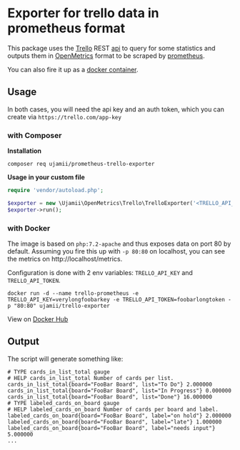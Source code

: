 # Exporter for trello data in prometheus format

This package uses the [Trello](https://trello.com/) REST [api](https://developers.trello.com/v1.0/reference) to query for some statistics and 
outputs them in [OpenMetrics](https://github.com/OpenObservability/OpenMetrics) format to be scraped by [prometheus](https://prometheus.io/).

You can also fire it up as a [docker container](#with-docker).

## Usage

In both cases, you will need the api key and an auth token, which you can create via
`https://trello.com/app-key`

### with Composer

**Installation**

```shell
composer req ujamii/prometheus-trello-exporter
```

**Usage in your custom file**

```php
require 'vendor/autoload.php';

$exporter = new \Ujamii\OpenMetrics\Trello\TrelloExporter('<TRELLO_API_KEY>', '<TRELLO_API_TOKEN>');
$exporter->run();
```

### with Docker

The image is based on `php:7.2-apache` and thus exposes data on port 80 by default. Assuming you fire this up with `-p 80:80` on localhost,
you can see the metrics on http://localhost/metrics.

Configuration is done with 2 env variables: `TRELLO_API_KEY` and `TRELLO_API_TOKEN`.

```shell
docker run -d --name trello-prometheus -e TRELLO_API_KEY=verylongfoobarkey -e TRELLO_API_TOKEN=foobarlongtoken -p "80:80" ujamii/trello-exporter
```

View on [Docker Hub](https://hub.docker.com/r/ujamii/trello-exporter)

## Output

The script will generate something like:

```
# TYPE cards_in_list_total gauge
# HELP cards_in_list_total Number of cards per list.
cards_in_list_total{board="FooBar Board", list="To Do"} 2.000000
cards_in_list_total{board="FooBar Board", list="In Progress"} 0.000000
cards_in_list_total{board="FooBar Board", list="Done"} 16.000000
# TYPE labeled_cards_on_board gauge
# HELP labeled_cards_on_board Number of cards per board and label.
labeled_cards_on_board{board="FooBar Board", label="on hold"} 2.000000
labeled_cards_on_board{board="FooBar Board", label="late"} 1.000000
labeled_cards_on_board{board="FooBar Board", label="needs input"} 5.000000
...
```